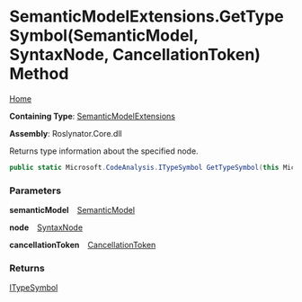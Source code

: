 # SemanticModelExtensions\.GetTypeSymbol\(SemanticModel, SyntaxNode, CancellationToken\) Method

[Home](../../../README.md)

**Containing Type**: [SemanticModelExtensions](../README.md)

**Assembly**: Roslynator\.Core\.dll

  
Returns type information about the specified node\.

```csharp
public static Microsoft.CodeAnalysis.ITypeSymbol GetTypeSymbol(this Microsoft.CodeAnalysis.SemanticModel semanticModel, Microsoft.CodeAnalysis.SyntaxNode node, System.Threading.CancellationToken cancellationToken = default)
```

### Parameters

**semanticModel** &ensp; [SemanticModel](https://docs.microsoft.com/en-us/dotnet/api/microsoft.codeanalysis.semanticmodel)

**node** &ensp; [SyntaxNode](https://docs.microsoft.com/en-us/dotnet/api/microsoft.codeanalysis.syntaxnode)

**cancellationToken** &ensp; [CancellationToken](https://docs.microsoft.com/en-us/dotnet/api/system.threading.cancellationtoken)

### Returns

[ITypeSymbol](https://docs.microsoft.com/en-us/dotnet/api/microsoft.codeanalysis.itypesymbol)

